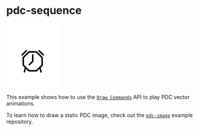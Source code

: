 # pdc-sequence

![](screenshot.png)

This example shows how to use the 
[`Draw Commands`](http://developer.getpebble.com/docs/c/Graphics/Draw_Commands/) 
API to play PDC vector animations.

To learn how to draw a static PDC image, check out the 
[`pdc-image`](https://github.com/pebble-examples/pdc-image) example repository.
